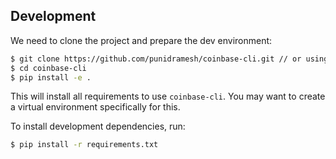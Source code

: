 ## Development

We need to clone the project and prepare the dev environment:

```bash
$ git clone https://github.com/punidramesh/coinbase-cli.git // or using ssh: git@github.com:punidramesh/Hades.git
$ cd coinbase-cli
$ pip install -e .
```

This will install all requirements to use `coinbase-cli`. You may want to create a virtual environment specifically for this.

To install development dependencies, run:

```bash
$ pip install -r requirements.txt
```